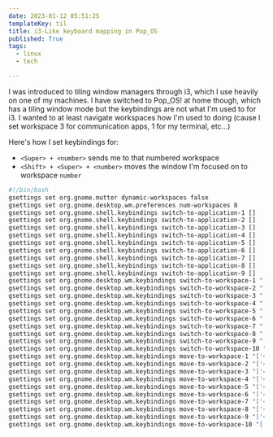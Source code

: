 ```yaml
---
date: 2023-01-12 05:51:25
templateKey: til
title: i3-Like keyboard mapping in Pop_OS
published: True
tags:
  - linux
  - tech

---
```


I was introduced to tiling window managers through i3, which I use heavily on
one of my machines. I have switched to Pop_OS! at home though, which has a
tiling window mode but the keybindings are not what I'm used to for i3. I
wanted to at least navigate workspaces how I'm used to doing (cause I set
workspace 3 for communication apps, 1 for my terminal, etc...)

Here's how I set keybindings for:

* `<Super> + <number>` sends me to that numbered workspace
* `<Shift> + <Super> + <number>` moves the window I'm focused on to workspace `number`

```bash
#!/bin/bash
gsettings set org.gnome.mutter dynamic-workspaces false 
gsettings set org.gnome.desktop.wm.preferences num-workspaces 8 
gsettings set org.gnome.shell.keybindings switch-to-application-1 [] 
gsettings set org.gnome.shell.keybindings switch-to-application-2 [] 
gsettings set org.gnome.shell.keybindings switch-to-application-3 [] 
gsettings set org.gnome.shell.keybindings switch-to-application-4 [] 
gsettings set org.gnome.shell.keybindings switch-to-application-5 [] 
gsettings set org.gnome.shell.keybindings switch-to-application-6 [] 
gsettings set org.gnome.shell.keybindings switch-to-application-7 [] 
gsettings set org.gnome.shell.keybindings switch-to-application-8 [] 
gsettings set org.gnome.shell.keybindings switch-to-application-9 [] 
gsettings set org.gnome.desktop.wm.keybindings switch-to-workspace-1 "['<Super>1']" 
gsettings set org.gnome.desktop.wm.keybindings switch-to-workspace-2 "['<Super>2']" 
gsettings set org.gnome.desktop.wm.keybindings switch-to-workspace-3 "['<Super>3']" 
gsettings set org.gnome.desktop.wm.keybindings switch-to-workspace-4 "['<Super>4']" 
gsettings set org.gnome.desktop.wm.keybindings switch-to-workspace-5 "['<Super>5']" 
gsettings set org.gnome.desktop.wm.keybindings switch-to-workspace-6 "['<Super>6']" 
gsettings set org.gnome.desktop.wm.keybindings switch-to-workspace-7 "['<Super>7']" 
gsettings set org.gnome.desktop.wm.keybindings switch-to-workspace-8 "['<Super>8']" 
gsettings set org.gnome.desktop.wm.keybindings switch-to-workspace-9 "['<Super>9']" 
gsettings set org.gnome.desktop.wm.keybindings switch-to-workspace-10 "['<Super>0']" 
gsettings set org.gnome.desktop.wm.keybindings move-to-workspace-1 "['<Super><Shift>1']" 
gsettings set org.gnome.desktop.wm.keybindings move-to-workspace-2 "['<Super><Shift>2']" 
gsettings set org.gnome.desktop.wm.keybindings move-to-workspace-3 "['<Super><Shift>3']" 
gsettings set org.gnome.desktop.wm.keybindings move-to-workspace-4 "['<Super><Shift>4']" 
gsettings set org.gnome.desktop.wm.keybindings move-to-workspace-5 "['<Super><Shift>5']" 
gsettings set org.gnome.desktop.wm.keybindings move-to-workspace-6 "['<Super><Shift>6']" 
gsettings set org.gnome.desktop.wm.keybindings move-to-workspace-7 "['<Super><Shift>7']" 
gsettings set org.gnome.desktop.wm.keybindings move-to-workspace-8 "['<Super><Shift>8']" 
gsettings set org.gnome.desktop.wm.keybindings move-to-workspace-9 "['<Super><Shift>9']" 
gsettings set org.gnome.desktop.wm.keybindings move-to-workspace-10 "['<Super><Shift>0']"
```
